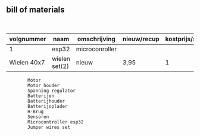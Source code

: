 ## bill of materials
<br />

|volgnummer|naam                  |omschrijving|nieuw/recup|kostprijs/stuk|aantal|subtotaal|
|----------|----                  |------------|-----------|--------------|------|---------|
|         1|esp32                 |  microconroller          |           |              |      |         |
            Wielen 40x7           | wielen set(2)    | nieuw     | 3,95   | 1      | 3,95
            Motor                 
            Motor houder 
            Spanning regulator 
            Batterijen 
            Batterijhouder 
            Batterijoplader 
            H-Brug 
            Sensoren 
            Microcontroller esp32
            Jumper wires set

